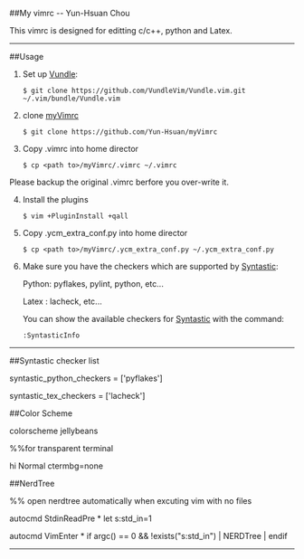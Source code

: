 ##My vimrc  -- Yun-Hsuan Chou

This vimrc is designed for editting c/c++, python and Latex.

-----------------------------------------
##Usage

1. Set up [Vundle]:

   `$ git clone https://github.com/VundleVim/Vundle.vim.git ~/.vim/bundle/Vundle.vim`

2. clone [myVimrc]

   `$ git clone https://github.com/Yun-Hsuan/myVimrc`

3. Copy .vimrc into home director

   `$ cp <path to>/myVimrc/.vimrc ~/.vimrc`

Please backup the original .vimrc berfore you over-write it.

4. Install the plugins

   `$ vim +PluginInstall +qall `

5. Copy .ycm_extra_conf.py into home director

   `$ cp <path to>/myVimrc/.ycm_extra_conf.py ~/.ycm_extra_conf.py`

6. Make sure you have the checkers which are supported by [Syntastic]:

    Python: pyflakes, pylint, python, etc...

    Latex : lacheck, etc...

    You can show the available checkers for [Syntastic] with the command:

      `:SyntasticInfo`


-----------------------------------------

##Syntastic checker list 

syntastic_python_checkers = ['pyflakes']

syntastic_tex_checkers = ['lacheck']

##Color Scheme    

colorscheme jellybeans

%%for transparent terminal

hi Normal ctermbg=none 

##NerdTree    

%% open nerdtree automatically when excuting vim with no files

autocmd StdinReadPre * let s:std_in=1

autocmd VimEnter * if argc() == 0 && !exists("s:std_in") | NERDTree | endif

-----------------------------------------

[Vundle]:http://github.com/VundleVim/Vundle.vim
[myVimrc]:https://github.com/Yun-Hsuan/myVimrc
[Syntastic]:https://github.com/scrooloose/syntastic
[Git]:http://git-scm.com
